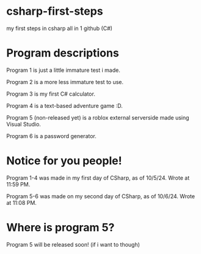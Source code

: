 # csharp-first-steps
my first steps in csharp all in 1 github (C#)

# Program descriptions
Program 1 is just a little immature test i made.

Program 2 is a more less immature test to use.

Program 3 is my first C# calculator.

Program 4 is a text-based adventure game :D.

Program 5 (non-released yet) is a roblox external serverside made using Visual Studio.

Program 6 is a password generator.

# Notice for you people!
Program 1-4 was made in my first day of CSharp, as of 10/5/24.
Wrote at 11:59 PM.

Program 5-6 was made on my second day of CSharp, as of 10/6/24.
Wrote at 11:08 PM.

# Where is program 5?
Program 5 will be released soon! (if i want to though)
